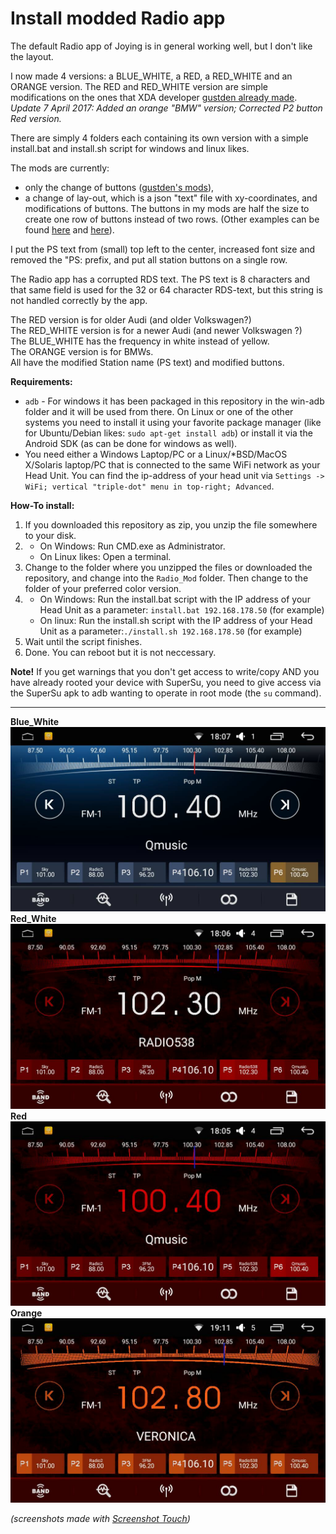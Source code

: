 # Install modded Radio app

The default Radio app of Joying is in general working well, but I don't like the layout.

I now made 4 versions: a BLUE\_WHITE, a RED, a RED\_WHITE and an ORANGE version. The RED and RED\_WHITE version are simple modifications on the ones that XDA developer [gustden already made](https://forum.xda-developers.com/showpost.php?p=70367793&postcount=434).</br>
_Update 7 April 2017: Added an orange "BMW" version; Corrected P2 button Red version._

There are simply 4 folders each containing its own version with a simple install.bat and install.sh script for windows and linux likes.

The mods are currently:
  * only the change of buttons ([gustden's mods](https://forum.xda-developers.com/showpost.php?p=70367793&postcount=434)),
  * a change of lay-out, which is a json "text" file with xy-coordinates, and modifications of buttons. The buttons in my mods are half the size to create one row of buttons instead of two rows. (Other examples can be found [here](http://4pda.ru/forum/index.php?showtopic=793304&st=1260#entry59675717) and [here](http://4pda.ru/forum/index.php?showtopic=793304&st=1240#entry59642168)).


I put the PS text from (small) top left to the center, increased font size and removed the "PS: prefix, and put all station buttons on a single row.

The Radio app has a corrupted RDS text. The PS text is 8 characters and that same field is used for the 32 or 64 character RDS-text, but this string is not handled correctly by the app. 

The RED version is for older Audi (and older Volkswagen?)</br>
The RED_WHITE version is for a newer Audi (and newer Volkswagen ?)</br>
The BLUE_WHITE has the frequency in white instead of yellow.</br>
The ORANGE version is for BMWs.<br>
All have the modified Station name (PS text) and modified buttons.


**Requirements:**</br>
  * `adb` - For windows it has been packaged in this repository in the win-adb folder and it will be used from there. On Linux or one of the other systems you need to install it using your favorite package manager (like for Ubuntu/Debian likes: `sudo apt-get install adb`) or install it via the Android SDK (as can be done for windows as well).
  * You need either a Windows Laptop/PC or a Linux/\*BSD/MacOS X/Solaris laptop/PC that is connected to the same WiFi network as your Head Unit. You can find the ip-address of your head unit via `Settings -> WiFi; vertical "triple-dot" menu in top-right; Advanced`. 

**How-To install:**</br>
1. If you downloaded this repository as zip, you unzip the file somewhere to your disk.
2. 
    * On Windows: Run CMD.exe as Administrator. 
    * On Linux likes: Open a terminal.
3. Change to the folder where you unzipped the files or downloaded the repository, and change into the `Radio_Mod` folder. Then change to the folder of your preferred color version.
4. 
    * On Windows: Run the install.bat script with the IP address of your Head Unit as a parameter: `install.bat 192.168.178.50` (for example)
    * On linux: Run the install.sh script with the IP address of your Head Unit as a parameter:`./install.sh 192.168.178.50` (for example)
5. Wait until the script finishes.
6. Done. You can reboot but it is not neccessary.


**Note!**
If you get warnings that you don't get access to write/copy AND you have already rooted your device with SuperSu, you need to give access via the SuperSu apk to adb wanting to operate in root mode (the `su` command).

-------
**Blue_White**
![BLUE_WHITE](BLUE_WHITE/BLUE_WHITE.jpg "Blue_White version")
**Red_White**
![RED_WHITE](RED_WHITE/RED_WHITE.jpg "Red_White version")
**Red**
![RED](RED/RED.jpg "Red version")
**Orange**
![ORANGE](ORANGE/ORANGE.jpg "Orange version")


*(screenshots made with [Screenshot Touch](https://play.google.com/store/apps/details?id=com.mdiwebma.screenshot))*
